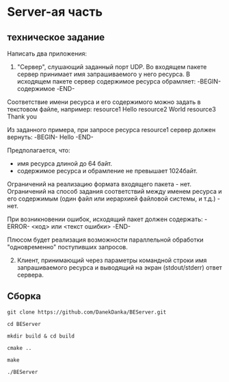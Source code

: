 # Server-ая часть

## техническое задание
Написать два приложения:
1. "Сервер", слушающий заданный порт UDP.
Во входящем пакете сервер принимает имя запрашиваемого у него ресурса.
В исходящем пакете сервер содержимое ресурса обрамляет:
-BEGIN-
содержимое
-END-
 
Соответствие имени ресурса и его содержимого можно задать в текстовом файле, например:
resource1 Hello
resource2 World
resource3 Thank you
 
Из заданного примера, при запросе ресурса resource1 сервер должен вернуть:
-BEGIN-
Hello
-END-
 
Предполагается, что:
- имя ресурса длиной до 64 байт.
- содержимое ресурса и обрамление не превышает 1024байт.
 
Ограничений на реализацию формата входящего пакета - нет.
Ограничений на способ задания соответствий между именем ресурса и его содержимым (один файл или иерархией файловой системы, и т.д.) - нет.
 
При возникновении ошибок, исходящий пакет должен содержать:
-ERROR-
<код> или <текст ошибки>
-END-
 
Плюсом будет реализация возможности параллельной обработки "одновременно" поступивших запросов.
 
2. Клиент, принимающий через параметры командной строки имя запрашиваемого ресурса и выводящий на экран (stdout/stderr) ответ сервера.

## Сборка

```
git clone https://github.com/DanekDanka/BEServer.git
```

```
cd BEServer 
```

```
mkdir build & cd build
```

```
cmake ..
```

```
make
```

```
./BEServer
```
